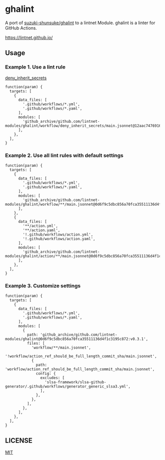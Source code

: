 # ghalint

A port of [suzuki-shunsuke/ghalint](https://github.com/suzuki-shunsuke/ghalint) to a lintnet Module.
ghalint is a linter for GitHub Actions.

https://lintnet.github.io/

## Usage

### Example 1. Use a lint rule

[deny_inherit_secrets](deny_inherit_secrets)

```jsonnet
function(param) {
  targets: [
    {
      data_files: [
        '.github/workflows/*.yml',
        '.github/workflows/*.yaml',
      ],
      modules: [
        'github_archive/github.com/lintnet-modules/ghalint/workflow/deny_inherit_secrets/main.jsonnet@12aac7476916a42e9de8646ac75c98274cfe8521:v0.3.2',
      ],
    },
  ],
}
```

### Example 2. Use all lint rules with default settings

```jsonnet
function(param) {
  targets: [
    {
      data_files: [
        '.github/workflows/*.yml',
        '.github/workflows/*.yaml',
      ],
      modules: [
        'github_archive/github.com/lintnet-modules/ghalint/workflow/**/main.jsonnet@0d6f9c5dbc856a70fca35511136d4f1c3195c872:v0.3.1',
      ],
    },
    {
      data_files: [
        '**/action.yml',
        '**/action.yaml',
        '!.github/workflows/action.yml',
        '!.github/workflows/action.yaml',
      ],
      modules: [
        'github_archive/github.com/lintnet-modules/ghalint/action/**/main.jsonnet@0d6f9c5dbc856a70fca35511136d4f1c3195c872:v0.3.1',
      ],
    },
  ],
}
```

### Example 3. Customize settings

```jsonnet
function(param) {
  targets: [
    {
      data_files: [
        '.github/workflows/*.yml',
        '.github/workflows/*.yaml',
      ],
      modules: [
        {
          path: 'github_archive/github.com/lintnet-modules/ghalint@0d6f9c5dbc856a70fca35511136d4f1c3195c872:v0.3.1',
          files: [
            'workflow/**/main.jsonnet',
            '!workflow/action_ref_should_be_full_length_commit_sha/main.jsonnet',
            {
              path: 'workflow/action_ref_should_be_full_length_commit_sha/main.jsonnet',
              config: {
                excludes: [
                  'slsa-framework/slsa-github-generator/.github/workflows/generator_generic_slsa3.yml',
                ],
              },
            },
          ],
        },
      ],
    },
  ],
}
```

## LICENSE

[MIT](LICENSE)
